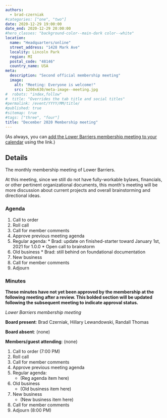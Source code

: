 ```yaml
---
authors:
  - brad-czerniak
#categories: ["one", "two"]
date: 2020-12-29 19:00:00
date_end: 2020-12-29 20:00:00
#hero_classes: "background-color--main-dark color--white"
location:
  name: "Headquarters/online"
  street_address: "1428 Mark Ave"
  locality: Lincoln Park
  region: MI
  postal_code: "48146"
  country_name: USA
meta:
  description: "Second official membership meeting"
  image:
    alt: "Meeting: Everyone is welcome!"
    src: 1200x630/meta-image--meeting.jpg
#  robots: "index,follow"
#  title: "Overrides the tab title and social titles"
#permalink: /event/YYYY/MM/title/
#published: true
#sitemap: true
#tags: ["three", "four"]
title: "December 2020 Membership meeting"
---
```


(As always, you can [add the Lower Barriers membership meeting to your calendar](http://bit.ly/lowerbarriers) using the link.)

## Details

The monthly membership meeting of Lower Barriers.

At this meeting, since we still do not have fully-workable bylaws, financials, or other pertinent organizational documents,
this month's meeting will be more discussion about current projects and overall brainstorming and directional ideas.

### Agenda

  1. Call to order
  2. Roll call
  3. Call for member comments
  4. Approve previous meeting agenda
  5. Regular agenda:
    * Brad: update on finished-starter toward January 1st, 2021 for 1.0.0
    * Open call to brainstorm
  6. Old business
    * Brad: still behind on foundational documentation
  7. New business
  8. Call for member comments
  9. Adjourn

### Minutes

**These minutes have not yet been approved by the membership at the following meeting after a review. This bolded section
will be updated following the subsequent meeting to indicate approval status.**

_Lower Barriers membership meeting_

**Board present**: Brad Czerniak, Hillary Lewandowski, Randall Thomas

**Board absent**: (none)

**Members/guest attending**: (none)

  1. Call to order (7:00 PM)
  2. Roll call
  3. Call for member comments
  4. Approve previous meeting agenda
  5. Regular agenda:
     * (Reg agenda item here)
  6. Old business
     * (Old business item here)
  7. New business
     * (New business item here)
  8. Call for member comments
  9. Adjourn (8:00 PM)
